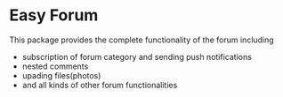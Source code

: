 # Easy Forum

This package provides the complete functionality of the forum including

- subscription of forum category and sending push notifications
- nested comments
- upading files(photos)
- and all kinds of other forum functionalities



